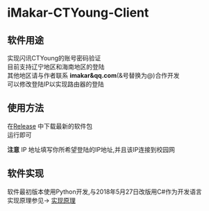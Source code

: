 #  iMakar-CTYoung-Client

## 软件用途
  实现闪讯CTYoung的账号密码验证  
  目前支持辽宁地区和海南地区的登陆  
  其他地区请与作者联系 **imakar&qq.com**(&号替换为@)合作开发  
  可以修改登陆IP以实现路由器的登陆  


## 使用方法
  在[Release](https://github.com/still-night/iMakar-CTYoung-Client/releases) 中下载最新的软件包  
  运行即可  

  **注意**
  IP 地址填写你所希望登陆的IP地址,并且该IP连接到校园网  
  

## 软件实现
  软件最初版本使用Python开发,与2018年5月27日改版用C#作为开发语言  
  实现原理参见-> [实现原理](https://blog.csdn.net/still_night/article/details/77684059)



